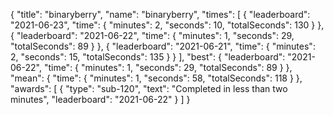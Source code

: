 {
  "title": "binaryberry",
  "name": "binaryberry",
  "times": [
    {
      "leaderboard": "2021-06-23",
      "time": {
        "minutes": 2,
        "seconds": 10,
        "totalSeconds": 130
      }
    },
    {
      "leaderboard": "2021-06-22",
      "time": {
        "minutes": 1,
        "seconds": 29,
        "totalSeconds": 89
      }
    },
    {
      "leaderboard": "2021-06-21",
      "time": {
        "minutes": 2,
        "seconds": 15,
        "totalSeconds": 135
      }
    }
  ],
  "best": {
    "leaderboard": "2021-06-22",
    "time": {
      "minutes": 1,
      "seconds": 29,
      "totalSeconds": 89
    }
  },
  "mean": {
    "time": {
      "minutes": 1,
      "seconds": 58,
      "totalSeconds": 118
    }
  },
  "awards": [
    {
      "type": "sub-120",
      "text": "Completed in less than two minutes",
      "leaderboard": "2021-06-22"
    }
  ]
}